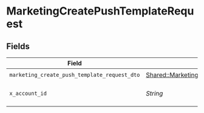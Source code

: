 # MarketingCreatePushTemplateRequest


## Fields

| Field                                                                                                         | Type                                                                                                          | Required                                                                                                      | Description                                                                                                   |
| ------------------------------------------------------------------------------------------------------------- | ------------------------------------------------------------------------------------------------------------- | ------------------------------------------------------------------------------------------------------------- | ------------------------------------------------------------------------------------------------------------- |
| `marketing_create_push_template_request_dto`                                                                  | [Shared::MarketingCreatePushTemplateRequestDto](../../models/shared/marketingcreatepushtemplaterequestdto.md) | :heavy_check_mark:                                                                                            | N/A                                                                                                           |
| `x_account_id`                                                                                                | *String*                                                                                                      | :heavy_check_mark:                                                                                            | The account identifier                                                                                        |